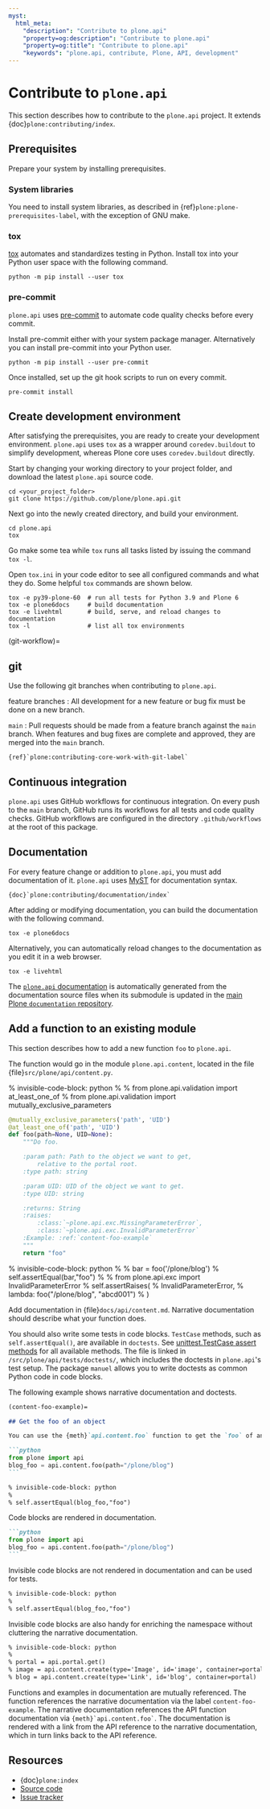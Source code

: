```yaml
---
myst:
  html_meta:
    "description": "Contribute to plone.api"
    "property=og:description": "Contribute to plone.api"
    "property=og:title": "Contribute to plone.api"
    "keywords": "plone.api, contribute, Plone, API, development"
---
```


# Contribute to `plone.api`

This section describes how to contribute to the `plone.api` project.
It extends {doc}`plone:contributing/index`.


## Prerequisites

Prepare your system by installing prerequisites.


### System libraries

You need to install system libraries, as described in {ref}`plone:plone-prerequisites-label`, with the exception of GNU make.


### tox

[tox](https://tox.wiki/en/stable/index.html) automates and standardizes testing in Python.
Install tox into your Python user space with the following command.

```shell
python -m pip install --user tox
```

### pre-commit

`plone.api` uses [pre-commit](https://pre-commit.com/) to automate code quality checks before every commit.

Install pre-commit either with your system package manager.
Alternatively you can install pre-commit into your Python user.

```shell
python -m pip install --user pre-commit
```

Once installed, set up the git hook scripts to run on every commit.

```shell
pre-commit install
```


## Create development environment

After satisfying the prerequisites, you are ready to create your development environment.
`plone.api` uses `tox` as a wrapper around `coredev.buildout` to simplify development, whereas Plone core uses `coredev.buildout` directly.

Start by changing your working directory to your project folder, and download the latest `plone.api` source code.

```shell
cd <your_project_folder>
git clone https://github.com/plone/plone.api.git
```

Next go into the newly created directory, and build your environment.

```shell
cd plone.api
tox
```

Go make some tea while `tox` runs all tasks listed by issuing the command `tox -l`.

Open `tox.ini` in your code editor to see all configured commands and what they do.
Some helpful `tox` commands are shown below.

```shell
tox -e py39-plone-60  # run all tests for Python 3.9 and Plone 6
tox -e plone6docs     # build documentation
tox -e livehtml       # build, serve, and reload changes to documentation
tox -l                # list all tox environments
```


(git-workflow)=

## git

Use the following git branches when contributing to `plone.api`.

feature branches
:   All development for a new feature or bug fix must be done on a new branch.

`main`
:   Pull requests should be made from a feature branch against the `main` branch.
    When features and bug fixes are complete and approved, they are merged into the `main` branch.

```{seealso}
{ref}`plone:contributing-core-work-with-git-label`
```


## Continuous integration

`plone.api` uses GitHub workflows for continuous integration.
On every push to the `main` branch, GitHub runs its workflows for all tests and code quality checks.
GitHub workflows are configured in the directory `.github/workflows` at the root of this package.


## Documentation

For every feature change or addition to `plone.api`, you must add documentation of it.
`plone.api` uses [MyST](https://myst-parser.readthedocs.io/en/latest/) for documentation syntax.

```{seealso}
{doc}`plone:contributing/documentation/index`
```

After adding or modifying documentation, you can build the documentation with the following command.

```shell
tox -e plone6docs
```

Alternatively, you can automatically reload changes to the documentation as you edit it in a web browser.

```shell
tox -e livehtml
```

The [`plone.api` documentation](https://6.docs.plone.org/plone.api) is automatically generated from the documentation source files when its submodule is updated in the [main Plone `documentation` repository](https://github.com/plone/documentation/).


## Add a function to an existing module

This section describes how to add a new function `foo` to `plone.api`.

The function would go in the module `plone.api.content`, located in the file {file}`src/plone/api/content.py`.

% invisible-code-block: python
%
% from plone.api.validation import at_least_one_of
% from plone.api.validation import mutually_exclusive_parameters

```python
@mutually_exclusive_parameters('path', 'UID')
@at_least_one_of('path', 'UID')
def foo(path=None, UID=None):
    """Do foo.

    :param path: Path to the object we want to get,
        relative to the portal root.
    :type path: string

    :param UID: UID of the object we want to get.
    :type UID: string

    :returns: String
    :raises:
        :class:`~plone.api.exc.MissingParameterError`,
        :class:`~plone.api.exc.InvalidParameterError`
    :Example: :ref:`content-foo-example`
    """
    return "foo"
```

% invisible-code-block: python
%
% bar = foo('/plone/blog')
% self.assertEqual(bar,"foo")
%
% from plone.api.exc import InvalidParameterError
% self.assertRaises(
%     InvalidParameterError,
%     lambda: foo("/plone/blog", "abcd001")
% )

Add documentation in {file}`docs/api/content.md`.
Narrative documentation should describe what your function does.

You should also write some tests in code blocks.
`TestCase` methods, such as `self.assertEqual()`, are available in `doctests`.
See [unittest.TestCase assert methods](https://docs.python.org/3/library/unittest.html#unittest.TestCase.debug) for all available methods.
The file is linked in `/src/plone/api/tests/doctests/`, which includes the doctests in `plone.api`'s test setup.
The package `manuel` allows you to write doctests as common Python code in code blocks.

The following example shows narrative documentation and doctests.

````markdown
(content-foo-example)=

## Get the foo of an object

You can use the {meth}`api.content.foo` function to get the `foo` of an object.

```python
from plone import api
blog_foo = api.content.foo(path="/plone/blog")
```

% invisible-code-block: python
%
% self.assertEqual(blog_foo,"foo")
````

Code blocks are rendered in documentation.

````markdown
```python
from plone import api
blog_foo = api.content.foo(path="/plone/blog")
```
````

Invisible code blocks are not rendered in documentation and can be used for tests.

```markdown
% invisible-code-block: python
%
% self.assertEqual(blog_foo,"foo")
```

Invisible code blocks are also handy for enriching the namespace without cluttering the narrative documentation.

```markdown
% invisible-code-block: python
%
% portal = api.portal.get()
% image = api.content.create(type='Image', id='image', container=portal)
% blog = api.content.create(type='Link', id='blog', container=portal)
```

Functions and examples in documentation are mutually referenced.
The function references the narrative documentation via the label `content-foo-example`.
The narrative documentation references the API function documentation via `` {meth}`api.content.foo` ``.
The documentation is rendered with a link from the API reference to the narrative documentation, which in turn links back to the API reference.


## Resources

-   {doc}`plone:index`
-   [Source code](https://github.com/plone/plone.api)
-   [Issue tracker](https://github.com/plone/plone.api/issues)
